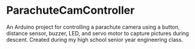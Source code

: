 # ParachuteCamController
An Arduino project for controlling a parachute camera using a button, distance sensor, buzzer, LED, and servo motor to capture pictures during descent. Created during my high school senior year engineering class.
